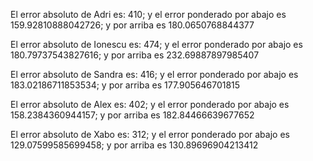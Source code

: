 El error absoluto de Adri es: 410; y el error ponderado por abajo es 159.92810888042726; y por arriba es 180.0650768844377 

El error absoluto de Ionescu es: 474; y el error ponderado por abajo es 180.79737543827616; y por arriba es 232.69887897985407 

El error absoluto de Sandra es: 416; y el error ponderado por abajo es 183.02186711853534; y por arriba es 177.905646701815 

El error absoluto de Alex es: 402; y el error ponderado por abajo es 158.2384360944157; y por arriba es 182.84466639677652 

El error absoluto de Xabo es: 312; y el error ponderado por abajo es 129.07599585699458; y por arriba es 130.89696904213412 

